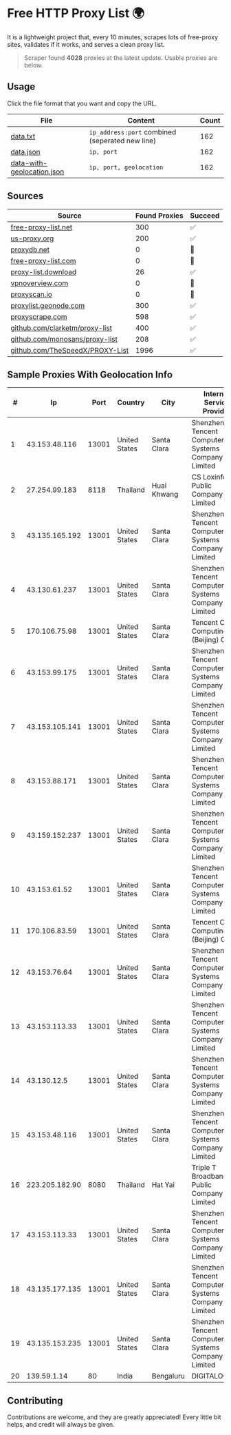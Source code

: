 
# Free HTTP Proxy List 🌍

It is a lightweight project that, every 10 minutes, scrapes lots of free-proxy sites, validates if it works, and serves a clean proxy list.


> Scraper found **4028** proxies at the latest update. Usable proxies are below.

## Usage

Click the file format that you want and copy the URL.


|File|Content|Count|
|----|-------|-----|
|[data.txt](https://raw.githubusercontent.com/themiralay/Proxy-List-World/master/data.txt)|`ip_address:port` combined (seperated new line)|162|
|[data.json](https://raw.githubusercontent.com/themiralay/Proxy-List-World/master/data.json)|`ip, port`|162|
|[data-with-geolocation.json](https://raw.githubusercontent.com/themiralay/Proxy-List-World/master/data-with-geolocation.json)|`ip, port, geolocation`|162|

## Sources

|Source|Found Proxies|Succeed|
|------|-------------|-------|
|[free-proxy-list.net](https://free-proxy-list.net)|300|✅|
|[us-proxy.org](https://www.us-proxy.org)|200|✅|
|[proxydb.net](http://proxydb.net)|0|🚫|
|[free-proxy-list.com](https://free-proxy-list.com/?page=&port=&type%5B%5D=http&type%5B%5D=https&up_time=0&search=Search)|0|🚫|
|[proxy-list.download](https://www.proxy-list.download/HTTP)|26|✅|
|[vpnoverview.com](https://vpnoverview.com/privacy/anonymous-browsing/free-proxy-servers)|0|🚫|
|[proxyscan.io](https://www.proxyscan.io)|0|🚫|
|[proxylist.geonode.com](https://proxylist.geonode.com/api/proxy-list?limit=300&page=1&sort_by=lastChecked&sort_type=desc&protocols=http,https)|300|✅|
|[proxyscrape.com](https://api.proxyscrape.com/v2/?request=displayproxies&protocol=http&timeout=10000&country=all&ssl=all&anonymity=all)|598|✅|
|[github.com/clarketm/proxy-list](https://raw.githubusercontent.com/clarketm/proxy-list/master/proxy-list-raw.txt)|400|✅|
|[github.com/monosans/proxy-list](https://raw.githubusercontent.com/monosans/proxy-list/main/proxies/http.txt)|208|✅|
|[github.com/TheSpeedX/PROXY-List](https://raw.githubusercontent.com/TheSpeedX/PROXY-List/master/http.txt)|1996|✅|


## Sample Proxies With Geolocation Info

|#|Ip|Port|Country|City|Internet Service Provider|
|-|--|----|-------|----|-------------------------|
|1|43.153.48.116|13001|United States|Santa Clara|Shenzhen Tencent Computer Systems Company Limited|
|2|27.254.99.183|8118|Thailand|Huai Khwang|CS Loxinfo Public Company Limited|
|3|43.135.165.192|13001|United States|Santa Clara|Shenzhen Tencent Computer Systems Company Limited|
|4|43.130.61.237|13001|United States|Santa Clara|Shenzhen Tencent Computer Systems Company Limited|
|5|170.106.75.98|13001|United States|Santa Clara|Tencent Cloud Computing (Beijing) Co|
|6|43.153.99.175|13001|United States|Santa Clara|Shenzhen Tencent Computer Systems Company Limited|
|7|43.153.105.141|13001|United States|Santa Clara|Shenzhen Tencent Computer Systems Company Limited|
|8|43.153.88.171|13001|United States|Santa Clara|Shenzhen Tencent Computer Systems Company Limited|
|9|43.159.152.237|13001|United States|Santa Clara|Shenzhen Tencent Computer Systems Company Limited|
|10|43.153.61.52|13001|United States|Santa Clara|Shenzhen Tencent Computer Systems Company Limited|
|11|170.106.83.59|13001|United States|Santa Clara|Tencent Cloud Computing (Beijing) Co|
|12|43.153.76.64|13001|United States|Santa Clara|Shenzhen Tencent Computer Systems Company Limited|
|13|43.153.113.33|13001|United States|Santa Clara|Shenzhen Tencent Computer Systems Company Limited|
|14|43.130.12.5|13001|United States|Santa Clara|Shenzhen Tencent Computer Systems Company Limited|
|15|43.153.48.116|13001|United States|Santa Clara|Shenzhen Tencent Computer Systems Company Limited|
|16|223.205.182.90|8080|Thailand|Hat Yai|Triple T Broadband Public Company Limited|
|17|43.153.113.33|13001|United States|Santa Clara|Shenzhen Tencent Computer Systems Company Limited|
|18|43.135.177.135|13001|United States|Santa Clara|Shenzhen Tencent Computer Systems Company Limited|
|19|43.135.153.235|13001|United States|Santa Clara|Shenzhen Tencent Computer Systems Company Limited|
|20|139.59.1.14|80|India|Bengaluru|DIGITALOCEAN|



## Contributing

Contributions are welcome, and they are greatly appreciated! Every
little bit helps, and credit will always be given.

